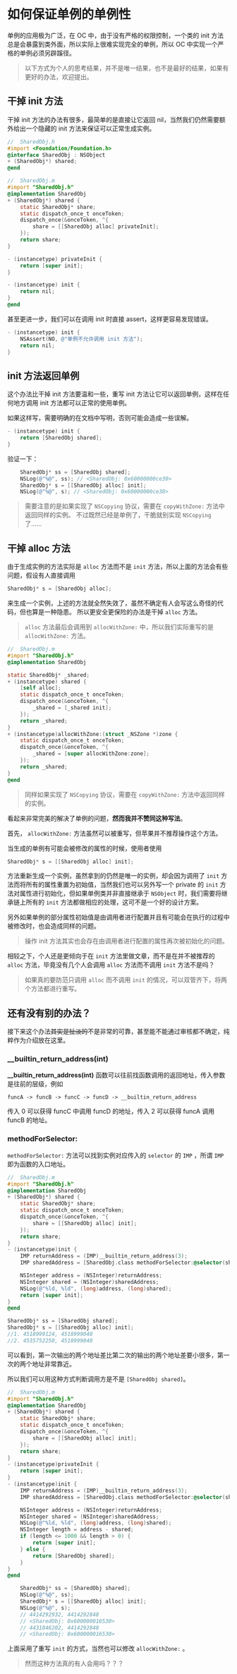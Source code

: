 # 如何保证单例的单例性

单例的应用极为广泛，在 OC 中，由于没有严格的权限控制，一个类的 init 方法总是会暴露到类外面，所以实际上很难实现完全的单例，所以 OC 中实现一个严格的单例必须另辟蹊径。

> 以下方式为个人的思考结果，并不是唯一结果，也不是最好的结果，如果有更好的办法，欢迎提出。

## 干掉 init 方法
干掉 init 方法的办法有很多，最简单的是直接让它返回 nil，当然我们仍然需要额外给出一个隐藏的 init 方法来保证可以正常生成实例。
``` objectivec
//  SharedObj.h
#import <Foundation/Foundation.h>
@interface SharedObj : NSObject
+ (SharedObj*) shared;
@end
```
``` objectivec
//  SharedObj.m
#import "SharedObj.h"
@implementation SharedObj
+ (SharedObj*) shared {
    static SharedObj* share;
    static dispatch_once_t onceToken;
    dispatch_once(&onceToken, ^{
        share = [[SharedObj alloc] privateInit];
    });
    return share;
}

- (instancetype) privateInit {
    return [super init];
}

- (instancetype) init {
    return nil;
}
@end
```
甚至更进一步，我们可以在调用 init 时直接 assert，这样更容易发现错误。
``` objectivec
- (instancetype) init {
    NSAssert(NO, @"单例不允许调用 init 方法");
    return nil;
}
```

## init 方法返回单例
这个办法比干掉 init 方法要温和一些，重写 init 方法让它可以返回单例，这样在任何地方调用 init 方法都可以正常的使用单例。

如果这样写，需要明确的在文档中写明，否则可能会造成一些误解。
``` objectivec
- (instancetype) init {
    return [SharedObj shared];
}
```
验证一下：
``` objectivec
    SharedObj* ss = [SharedObj shared];
    NSLog(@"%@", ss); // <SharedObj: 0x60000000ce30>
    SharedObj* s = [[SharedObj alloc] init];
    NSLog(@"%@", s); // <SharedObj: 0x60000000ce30>
```
> 需要注意的是如果实现了 `NSCopying` 协议，需要在 `copyWithZone:` 方法中返回同样的实例。
> 不过既然已经是单例了，干脆就别实现 `NSCopying` 了……

## 干掉 alloc 方法
由于生成实例的方法实际是 `alloc` 方法而不是 `init` 方法，所以上面的方法会有些问题，假设有人直接调用
``` objectivec
SharedObj* s = [SharedObj alloc];
```
来生成一个实例，上述的方法就全然失效了，虽然不确定有人会写这么奇怪的代码，但也算是一种隐患。
所以更安全更保险的办法是干掉 `alloc` 方法。
> `alloc` 方法最后会调用到 `allocWithZone:` 中，所以我们实际重写的是 `allocWithZone:` 方法。
``` objectivec
//  SharedObj.m
#import "SharedObj.h"
@implementation SharedObj

static SharedObj* _shared;
+ (instancetype) shared {
    [self alloc];
    static dispatch_once_t onceToken;
    dispatch_once(&onceToken, ^{
        _shared = [_shared init];
    });
    return _shared;
}
+ (instancetype)allocWithZone:(struct _NSZone *)zone {
    static dispatch_once_t onceToken;
    dispatch_once(&onceToken, ^{
        _shared = [super allocWithZone:zone];
    });
    return _shared;
}
@end
```
> 同样如果实现了 `NSCopying` 协议，需要在 `copyWithZone:` 方法中返回同样的实例。

看起来非常完美的解决了单例的问题，**然而我并不赞同这种写法**。

首先， `allocWithZone:` 方法虽然可以被重写，但苹果并不推荐操作这个方法。

当生成的单例有可能会被修改的属性的时候，使用者使用
``` objectivec
SharedObj* s = [[SharedObj alloc] init];
```
方法重新生成一个实例，虽然拿到的仍然是唯一的实例，却会因为调用了 `init` 方法而将所有的属性重置为初始值，当然我们也可以另外写一个 private 的 `init` 方法对属性进行初始化，但如果单例类并非直接继承于 `NSObject` 时，我们需要将继承链上所有的 `init` 方法都做相应的处理，这可不是一个好的设计方案。

另外如果单例的部分属性初始值是由调用者进行配置并且有可能会在执行的过程中被修改时，也会造成同样的问题。
> 操作 init 方法其实也会存在由调用者进行配置的属性再次被初始化的问题。

相较之下，个人还是更倾向于在 `init` 方法里做文章，而不是在并不被推荐的 `alloc` 方法，毕竟没有几个人会调用 `alloc` 方法而不调用 `init` 方法不是吗？
> 如果真的要防范只调用 `alloc` 而不调用 `init` 的情况，可以双管齐下，将两个方法都进行重写。

## 还有没有别的办法？
接下来这个办法~~其实是扯淡的~~不是非常的可靠，甚至能不能通过审核都不确定，纯粹作为介绍放在这里。
### __builtin_return_address(int)
**__builtin_return_address(int)** 函数可以往前找函数调用的返回地址，传入参数是往前的层级，例如
```
funcA -> funcB -> funcC -> funcD -> __builtin_return_address
```
传入 0 可以获得 funcC 中调用 funcD 的地址，传入 2 可以获得 funcA 调用 funcB 的地址。
### methodForSelector:
`methodForSelector:` 方法可以找到实例对应传入的 `selector` 的 `IMP` ，所谓 `IMP` 即为函数的入口地址。
``` objectivec
//  SharedObj.m
#import "SharedObj.h"
@implementation SharedObj
+ (SharedObj*) shared {
    static SharedObj* share;
    static dispatch_once_t onceToken;
    dispatch_once(&onceToken, ^{
        share = [[SharedObj alloc] init];
    });
    return share;
}
- (instancetype)init {
    IMP returnAddress = (IMP)__builtin_return_address(3);
    IMP sharedAddress = [SharedObj.class methodForSelector:@selector(shared)];

    NSInteger address = (NSInteger)returnAddress;
    NSInteger shared = (NSInteger)sharedAddress;
    NSLog(@"%ld, %ld", (long)address, (long)shared);
    return [super init];
}
@end
```
``` objectivec
SharedObj* ss = [SharedObj shared];
SharedObj* s = [[SharedObj alloc] init];
//1. 4518999124, 4518999040
//2. 4535752250, 4518999040
```
可以看到，第一次输出的两个地址差比第二次的输出的两个地址差要小很多，第一次的两个地址非常靠近。

所以我们可以用这种方式判断调用方是不是 `[SharedObj shared]`。
``` objectivec
//  SharedObj.m
#import "SharedObj.h"
@implementation SharedObj
+ (SharedObj*) shared {
    static SharedObj* share;
    static dispatch_once_t onceToken;
    dispatch_once(&onceToken, ^{
        share = [[SharedObj alloc] init];
    });
    return share;
}
- (instancetype)privateInit {
    return [super init];
}
- (instancetype)init {
    IMP returnAddress = (IMP)__builtin_return_address(3);
    IMP sharedAddress = [SharedObj.class methodForSelector:@selector(shared)];

    NSInteger address = (NSInteger)returnAddress;
    NSInteger shared = (NSInteger)sharedAddress;
    NSLog(@"%ld, %ld", (long)address, (long)shared);
    NSInteger length = address - shared;
    if (length <= 1000 && length > 0) {
        return [super init];
    } else {
        return [SharedObj shared];
    }
}
@end
```
``` objectivec
    SharedObj* ss = [SharedObj shared];
    NSLog(@"%@", ss);
    SharedObj* s = [[SharedObj alloc] init];
    NSLog(@"%@", s);
    // 4414292932, 4414292848
    // <SharedObj: 0x600000016530>
    // 4431046202, 4414292848
    // <SharedObj: 0x600000016530>
```
上面采用了重写 `init` 的方式，当然也可以修改 `allocWithZone:` 。
> 然而这种方法真的有人会用吗？？？
